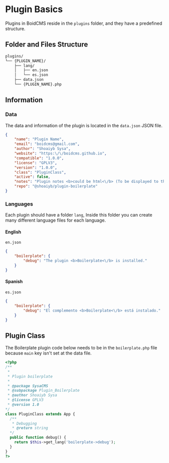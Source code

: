 # Plugin Basics
Plugins in BoidCMS reside in the `plugins` folder, and they have a predefined structure.


## Folder and Files Structure

```bash
plugins/
└── {PLUGIN_NAME}/
    ├── lang/
    │   ├── en.json
    │   └── es.json
    ├── data.json
    └── {PLUGIN_NAME}.php
```

## Information

### Data
The data and information of the plugin is located in the `data.json` JSON file.

```json
{
    "name": "Plugin Name",
    "email": "boidcms@gmail.com",
    "author": "Shoaiyb Sysa",
    "website": "https:\/\/boidcms.github.io",
    "compatible": "1.0.0",
    "license": "GPLV3",
    "version": "1.0.0",
    "class": "PluginClass",
    "active": false,
    "notes": "Plugin notes <b>could be html<\/b> (To be displayed to the admin)",
    "repo": "@shoaiyb/plugin-boilerplate"
}
```

### Languages
Each plugin should have a folder `lang`, Inside this folder you can create many different language files for each language.

#### English
`en.json`
```json
{
    "boilerplate": {
        "debug": "The plugin <b>Boilerplate<\/b> is installed."
    }
}
```

#### Spanish
`es.json`
```json
{
    "boilerplate": {
        "debug": "El complemento <b>Boilerplate<\/b> está instalado."
    }
}
```

## Plugin Class
The Boilerplate plugin code below needs to be in the `boilerplate.php` file because `main` key isn't set at the data file.

```php
<?php
/**
 *
 * Plugin boilerplate
 *
 * @package SysaCMS
 * @subpackage Plugin_Boilerplate
 * @author Shoaiyb Sysa
 * @license GPLV3
 * @version 1.0
*/
class PluginClass extends App {
  /**
   * Debugging
   * @return string
  */
  public function debug() {
    return $this->get_lang('boilerplate->debug');
  }
}
?>
```
